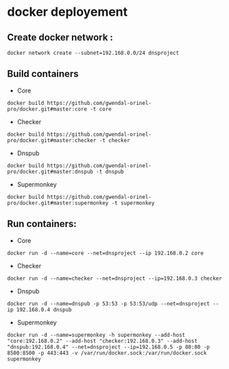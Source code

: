 # docker deployement

## Create docker network :
```
docker network create --subnet=192.168.0.0/24 dnsproject
```

## Build containers
- Core
```
docker build https://github.com/gwendal-orinel-pro/docker.git#master:core -t core
```

- Checker
```
docker build https://github.com/gwendal-orinel-pro/docker.git#master:checker -t checker
```

- Dnspub
```
docker build https://github.com/gwendal-orinel-pro/docker.git#master:dnspub -t dnspub
```

- Supermonkey
```
docker build https://github.com/gwendal-orinel-pro/docker.git#master:supermonkey -t supermonkey
```

## Run containers:
- Core
```
docker run -d --name=core --net=dnsproject --ip 192.168.0.2 core
```

- Checker
```
docker run -d --name=checker --net=dnsproject --ip=192.168.0.3 checker
```

- Dnspub
```
docker run -d --name=dnspub -p 53:53 -p 53:53/udp --net=dnsproject --ip 192.168.0.4 dnspub
```

- Supermonkey
```
docker run -d --name=supermonkey -h supermonkey --add-host "core:192.168.0.2" --add-host "checker:192.168.0.3" --add-host "dnspub:192.168.0.4" --net=dnsproject --ip=192.168.0.5 -p 80:80 -p 8500:8500 -p 443:443 -v /var/run/docker.sock:/var/run/docker.sock supermonkey
```

